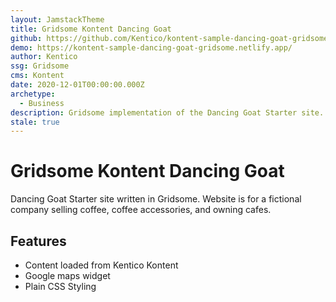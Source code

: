 ```yaml
---
layout: JamstackTheme
title: Gridsome Kontent Dancing Goat
github: https://github.com/Kentico/kontent-sample-dancing-goat-gridsome
demo: https://kontent-sample-dancing-goat-gridsome.netlify.app/
author: Kentico
ssg: Gridsome
cms: Kontent
date: 2020-12-01T00:00:00.000Z
archetype:
  - Business
description: Gridsome implementation of the Dancing Goat Starter site.
stale: true
---
```


# Gridsome Kontent Dancing Goat

Dancing Goat Starter site written in Gridsome.
Website is for a fictional company selling coffee, coffee accessories, and owning cafes.

## Features

- Content loaded from Kentico Kontent
- Google maps widget
- Plain CSS Styling

